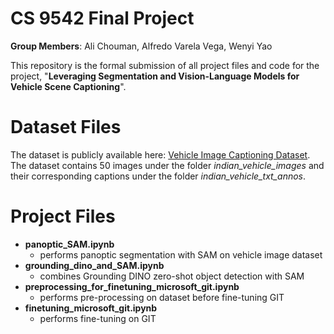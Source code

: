 # CS 9542 Final Project

**Group Members**: Ali Chouman, Alfredo Varela Vega, Wenyi Yao

This repository is the formal submission of all project files and code for the project, "**Leveraging Segmentation and Vision-Language Models for Vehicle Scene Captioning**".

# Dataset Files
The dataset is publicly available here: [Vehicle Image Captioning Dataset](https://www.kaggle.com/datasets/dataclusterlabs/vehicle-image-captioning-dataset). The dataset contains 50 images under the folder *indian_vehicle_images* and their corresponding captions under the folder *indian_vehicle_txt_annos*.

# Project Files

- **panoptic_SAM.ipynb**
	 - performs panoptic segmentation with SAM on vehicle image dataset
- **grounding_dino_and_SAM.ipynb**
	- combines Grounding DINO zero-shot object detection with SAM
- **preprocessing_for_finetuning_microsoft_git.ipynb**
	- performs pre-processing on dataset before fine-tuning GIT
- **finetuning_microsoft_git.ipynb**
	- performs fine-tuning on GIT
